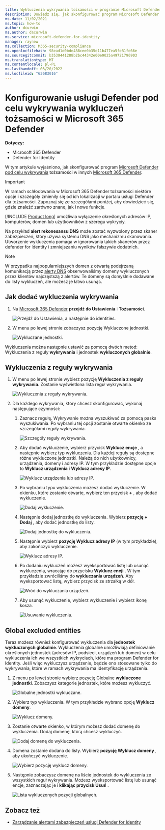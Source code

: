 ```yaml
---
title: Wykluczenia wykrywania tożsamości w programie Microsoft Defender dla Microsoft 365 Defender
description: Dowiedz się, jak skonfigurować program Microsoft Defender pod celu wykrywania wykluczeń tożsamości Microsoft 365 Defender.
ms.date: 11/02/2021
ms.topic: how-to
author: dcurwin
ms.author: dacurwin
ms.service: microsoft-defender-for-identity
manager: raynew
ms.collection: M365-security-compliance
ms.openlocfilehash: 98ead1d0bde488cee0b35e11b477ea5fe81fe66e
ms.sourcegitcommit: b3530441288b2bc44342e00e9025a49721796903
ms.translationtype: MT
ms.contentlocale: pl-PL
ms.lasthandoff: 03/20/2022
ms.locfileid: "63683016"
---
```

# <a name="configure-defender-for-identity-detection-exclusions-in-microsoft-365-defender"></a>Konfigurowanie usługi Defender pod celu wykrywania wykluczeń tożsamości w Microsoft 365 Defender

**Dotyczy:**

- Microsoft 365 Defender
- Defender for Identity

W tym artykule wyjaśniono, jak skonfigurować program [Microsoft Defender pod celu wykrywania](/defender-for-identity) tożsamości w innych [Microsoft 365 Defender](/microsoft-365/security/defender/overview-security-center).

> [!IMPORTANT]
> W ramach schłodowania w Microsoft 365 Defender tożsamości niektóre opcje i szczegóły zmieniły się od ich lokalizacji w portalu usługi Defender dla tożsamości. Zapoznaj się ze szczegółami poniżej, aby dowiedzieć się, gdzie znaleźć zarówno znane, jak i nowe funkcje.

[!INCLUDE [Product long](includes/product-long.md)] umożliwia wyłączenie określonych adresów IP, komputerów, domen lub użytkowników z szeregu wykryciy.

Na przykład **alert rekonesansu DNS** może zostać wyzwolony przez skaner zabezpieczeń, który używa systemu DNS jako mechanizmu skanowania. Utworzenie wykluczenia pomaga w ignorowania takich skanerów przez defender for Identity i zmniejszaniu wyników fałszywie dodatnich.

>[!NOTE]
>W przypadku najpopularniejszych domen z otwartą podejrzaną komunikacją przez [alerty DNS](/defender-for-identity/exfiltration-alerts#suspicious-communication-over-dns-external-id-2031) obserwowaliśmy domeny wykluczonych przez klientów najczęstszą z alertów. Te domeny są domyślnie dodawane do listy wykluczeń, ale możesz je łatwo usunąć.

## <a name="how-to-add-detection-exclusions"></a>Jak dodać wykluczenia wykrywania

1. Na [Microsoft 365 Defender](https://security.microsoft.com/) **przejdź do Ustawienia** i **Tożsamości**.

    ![Przejdź do Ustawienia, a następnie do identities.](../../media/defender-identity/settings-identities.png)

1. W menu po lewej  stronie zobaczysz pozycję Wykluczone jednostki.

    ![Wykluczane jednostki.](../../media/defender-identity/excluded-entities.png)

Wykluczenia można następnie ustawić za pomocą dwóch metod: Wykluczenia z reguły **wykrywania** i jednostek **wykluczonych globalnie**.

## <a name="exclusions-by-detection-rule"></a>Wykluczenia z reguły wykrywania

1. W menu po lewej stronie wybierz pozycję **Wykluczenia z reguły wykrywania**. Zostanie wyświetlona lista reguł wykrywania.

    ![Wykluczenia z reguły wykrywania.](../../media/defender-identity/exclusions-by-detection-rule.png)

1. Dla każdego wykrywania, który chcesz skonfigurować, wykonaj następujące czynności:

    1. Zaznacz regułę. Wykrywanie można wyszukiwać za pomocą paska wyszukiwania. Po wybraniu tej opcji zostanie otwarte okienko ze szczegółami reguły wykrywania.

        ![Szczegóły reguły wykrywania.](../../media/defender-identity/detection-rule-details.png)

    1. Aby dodać wykluczenie, wybierz przycisk **Wyklucz encje** , a następnie wybierz typ wykluczenia. Dla każdej reguły są dostępne różne wykluczone jednostki. Należą do nich użytkownicy, urządzenia, domeny i adresy IP. W tym przykładzie dostępne opcje to **Wyklucz urządzenia** i **Wyklucz adresy IP**.

        ![Wyklucz urządzenia lub adresy IP.](../../media/defender-identity/exclude-devices-or-ip-addresses.png)

    1. Po wybraniu typu wykluczenia możesz dodać wykluczenie. W okienku, które zostanie otwarte, wybierz ten przycisk **+** , aby dodać wykluczenie.

        ![Dodaj wykluczenie.](../../media/defender-identity/add-exclusion.png)

    1. Następnie dodaj jednostkę do wykluczenia. Wybierz **pozycję + Dodaj** , aby dodać jednostkę do listy.

        ![Dodaj jednostkę do wykluczenia.](../../media/defender-identity/add-excluded-entity.png)

    1. Następnie wybierz **pozycję Wyklucz adresy IP** (w tym przykładzie), aby zakończyć wykluczenie.

        ![Wyklucz adresy IP.](../../media/defender-identity/exclude-ip-addresses.png)

    1. Po dodaniu wykluczeń możesz wyeksportować listę lub usunąć wykluczenia, wracając do przycisku **Wyklucz encji** . W tym przykładzie zwróciliśmy do **wykluczania urządzeń**. Aby wyeksportować listę, wybierz przycisk ze strzałką w dół.

        ![Wróć do wykluczania urządzeń.](../../media/defender-identity/return-to-exclude-devices.png)

    1. Aby usunąć wykluczenie, wybierz wykluczenie i wybierz ikonę kosza.

        ![Usuwanie wykluczenia.](../../media/defender-identity/delete-exclusion.png)

## <a name="global-excluded-entities"></a>Global excluded entities

Teraz możesz również konfigurować wykluczenia dla **jednostek wykluczonych globalnie**. Wykluczenia globalne umożliwiają definiowanie określonych jednostek (adresów IP, podsieci, urządzeń lub domen) w celu wykluczenia ich we wszystkich wykryciach, które ma program Defender for Identity. Jeśli więc wykluczysz urządzenie, będzie ono stosowane tylko do wykrywania, które w ramach wykrywania ma identyfikację urządzenia.

1. Z menu po lewej stronie wybierz pozycję Globalne **wykluczone jednostki**. Zobaczysz kategorie jednostek, które możesz wykluczyć.

    ![Globalne jednostki wykluczane.](../../media/defender-identity/global-excluded-entities.png)

1. Wybierz typ wykluczenia. W tym przykładzie wybrano opcję **Wyklucz domeny**.

    ![Wyklucz domeny.](../../media/defender-identity/exclude-domains.png)

1. Zostanie otwarte okienko, w którym możesz dodać domenę do wykluczenia. Dodaj domenę, którą chcesz wykluczyć.

    ![Dodaj domenę do wykluczenia.](../../media/defender-identity/add-excluded-domain.png)

1. Domena zostanie dodana do listy. Wybierz **pozycję Wyklucz domeny** , aby ukończyć wykluczenie.

    ![Wybierz pozycję wyklucz domeny.](../../media/defender-identity/select-exclude-domains.png)

1. Następnie zobaczysz domenę na liście jednostek do wykluczenia ze wszystkich reguł wykrywania. Możesz wyeksportować listę lub usunąć encje, zaznaczając je i **klikając przycisk Usuń** .

    ![Lista wykluczonych pozycji globalnych.](../../media/defender-identity/global-excluded-entries-list.png)

## <a name="see-also"></a>Zobacz też

- [Zarządzanie alertami zabezpieczeń usługi Defender for Identity](manage-security-alerts.md)
